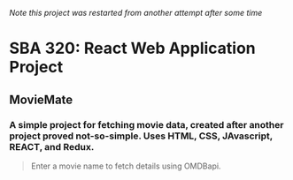 *Note this project was restarted from another attempt after some time*

<h1>SBA 320: React Web Application Project</h1>
<h2>MovieMate</h2>
<h3>A simple project for fetching movie data, created after another project proved not-so-simple. Uses HTML, CSS, JAvascript, REACT, and Redux.</h3>


> Enter a movie name to fetch details using OMDBapi.